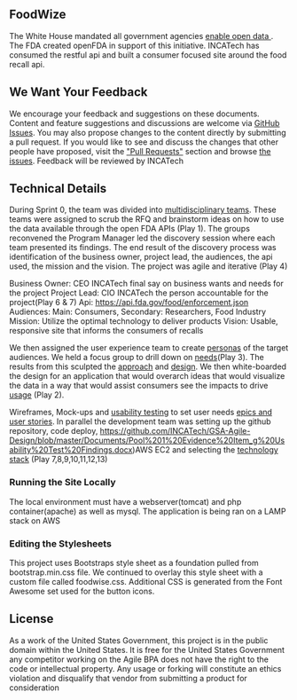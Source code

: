 ## FoodWize
The White House mandated all government agencies [enable open data ](https://cio.gov/worldclassdigitalservices/digital-strategy). The FDA created openFDA in support of this initiative. INCATech has consumed the restful api and built a consumer focused site around the food recall api.

## We Want Your Feedback 
We encourage your feedback and suggestions on these documents. Content and feature suggestions and discussions are welcome via [GitHub Issues](https://github.com/INCATech/GSA-Agile-Design/issues). You may also propose changes to the content directly by submitting a pull request.
If you would like to see and discuss the changes that other people have proposed, visit the ["Pull Requests"](https://github.com/INCATech/GSA-Agile-Design/pulls) section and browse [the issues](https://github.com/INCATech/GSA-Agile-Design/issues).
Feedback will be reviewed by INCATech 
## Technical Details
During Sprint 0, the team was divided into [multidisciplinary teams](https://github.com/INCATech/GSA-Agile-Design/documents). These teams were assigned to scrub the RFQ and brainstorm ideas on how to use the data available through the open FDA APIs (Play 1). The groups reconvened the Program Manager led the discovery session where each team presented its findings. The end result of the discovery process was identification of the business owner, project lead, the audiences, the api used, the mission and the vision. The project was agile and iterative (Play 4)

Business Owner: CEO INCATech final say on business wants and needs for the project
Project Lead: CIO INCATech the person accountable for the project(Play 6 & 7)
Api: https://api.fda.gov/food/enforcement.json
Audiences: Main: Consumers, Secondary: Researchers, Food Industry
Mission: Utilize the optimal technology to deliver products
Vision: Usable, responsive site that informs the consumers of recalls

We then assigned the user experience team to create [personas](https://github.com/INCATech/GSA-Agile-Design/blob/master/Documents/Pool%201%20Evidence%20Item_d%20Use%20cases%20and%20Personas.docx) of the target audiences.   We held a focus group to drill down on [needs](https://github.com/INCATech/GSA-Agile-Design/blob/master/Documents/Pool%201%20Evidence%20Item_c%20Focus%20Group%20Results.docx)(Play 3). The results from this sculpted the [approach](https://github.com/INCATech/GSA-Agile-Design/blob/master/Documents/Pool%201%20Evidence%20Item_i%20Create%20Prototype.docx) and [design](https://github.com/INCATech/GSA-Agile-Design/blob/master/Documents/Pool%201%20Evidence%20Item_i%20Create%20Prototype.docx).  We then white-boarded the design for an application that would overarch ideas that would visualize the data in a way that would assist consumers see the impacts to drive [usage](https://github.com/INCATech/GSA-Agile-Design/blob/master/Documents/Pool%201%20Evidence%20Item_d%20Use%20cases%20and%20Personas.docx) (Play 2).

Wireframes, Mock-ups and [usability testing](https://github.com/INCATech/GSA-Agile-Design/blob/master/Documents/Pool%201%20Evidence%20Item_g%20Usability%20Test%20Findings.docx) to set user needs [epics and user stories](https://github.com/INCATech/GSA-Agile-Design/blob/master/Documents/Pool_1_Evidence%20Item_b%20Project%20Charter.docx). In parallel the development team was setting up the github repository, code deploy, https://github.com/INCATech/GSA-Agile-Design/blob/master/Documents/Pool%201%20Evidence%20Item_g%20Usability%20Test%20Findings.docx)AWS EC2 and selecting the [technology stack](https://github.com/INCATech/GSA-Agile-Design/blob/master/Documents/Pool%201%20Evidence%20Item_c%20Focus%20Group%20Results.docx) (Play 7,8,9,10,11,12,13)

### Running the Site Locally
The local environment must have a webserver(tomcat) and php container(apache) as well as mysql. The application is being ran on a LAMP stack on AWS

### Editing the Stylesheets
This project uses Bootstraps style sheet as a foundation pulled from bootstrap.min.css file. We continued to overlay this style sheet with a custom file called foodwise.css.  Additional CSS is generated from the Font Awesome set used for the button icons.

## License
As a work of the United States Government, this project is in the public domain within the United States. It is free for the United States Government any competitor working on the Agile BPA does not have the right to the code or intellectual property. Any usage or forking will constitute an ethics violation and disqualify that vendor from submitting a product for consideration
